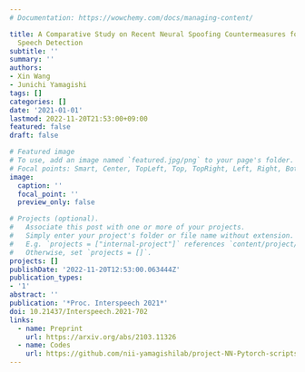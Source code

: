 ```yaml
---
# Documentation: https://wowchemy.com/docs/managing-content/

title: A Comparative Study on Recent Neural Spoofing Countermeasures for Synthetic
  Speech Detection
subtitle: ''
summary: ''
authors:
- Xin Wang
- Junichi Yamagishi
tags: []
categories: []
date: '2021-01-01'
lastmod: 2022-11-20T21:53:00+09:00
featured: false
draft: false

# Featured image
# To use, add an image named `featured.jpg/png` to your page's folder.
# Focal points: Smart, Center, TopLeft, Top, TopRight, Left, Right, BottomLeft, Bottom, BottomRight.
image:
  caption: ''
  focal_point: ''
  preview_only: false

# Projects (optional).
#   Associate this post with one or more of your projects.
#   Simply enter your project's folder or file name without extension.
#   E.g. `projects = ["internal-project"]` references `content/project/deep-learning/index.md`.
#   Otherwise, set `projects = []`.
projects: []
publishDate: '2022-11-20T12:53:00.063444Z'
publication_types:
- '1'
abstract: ''
publication: '*Proc. Interspeech 2021*'
doi: 10.21437/Interspeech.2021-702
links:
  - name: Preprint
    url: https://arxiv.org/abs/2103.11326
  - name: Codes
    url: https://github.com/nii-yamagishilab/project-NN-Pytorch-scripts
---
```

